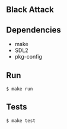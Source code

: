 Black Attack
------------

## Dependencies

- make
- SDL2
- pkg-config

## Run

```shell
$ make run
```

## Tests

```shell
$ make test
```
